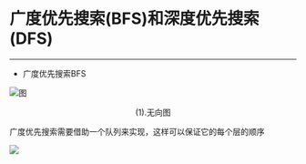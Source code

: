# 广度优先搜索(BFS)和深度优先搜索(DFS)
-----

* 广度优先搜索BFS

![图](/Users/wangjiaxin/Desktop/picture/1.png)
<center>(1).无向图</center>

                
           
           
广度优先搜索需要借助一个队列来实现，这样可以保证它的每个层的顺序



















![](/Users/wangjiaxin/Desktop/picture/2.png)











